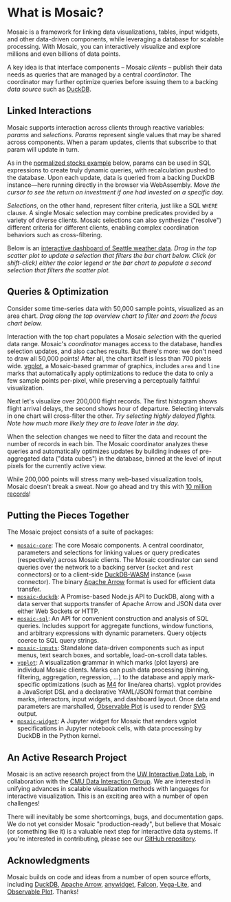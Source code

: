 <script setup>
  import { reset } from '@uwdata/vgplot';
  reset();
</script>

# What is Mosaic?

Mosaic is a framework for linking data visualizations, tables, input widgets, and other data-driven components, while leveraging a database for scalable processing. With Mosaic, you can interactively visualize and explore millions and even billions of data points.

A key idea is that interface components &ndash; Mosaic _clients_ &ndash; publish their data needs as queries that are managed by a central _coordinator_. The coordinator may further optimize queries before issuing them to a backing _data source_ such as [DuckDB](/duckdb/).

## Linked Interactions

Mosaic supports interaction across clients through reactive variables: _params_ and _selections_.
_Params_ represent single values that may be shared across components. When a param updates, clients that subscribe to that param will update in turn.

As in the [normalized stocks example](/examples/normalize) below, params can be used in SQL expressions to create truly dynamic queries, with recalculation pushed to the database.
Upon each update, data is queried from a backing DuckDB instance—here running directly in the browser via WebAssembly.
_Move the cursor to see the return on investment if one had invested on a specific day._

<Example spec="/specs/yaml/normalize.yaml" />

_Selections_, on the other hand, represent filter criteria, just like a SQL `WHERE` clause.
A single Mosaic selection may combine predicates provided by a variety of diverse clients.
Mosaic selections can also synthesize ("resolve") different criteria for different clients, enabling complex coordination behaviors such as cross-filtering.

Below is an [interactive dashboard of Seattle weather data](/examples/weather).
_Drag in the top scatter plot to update a selection that filters the bar chart below. Click (or shift-click) either the color legend or the bar chart to populate a second selection that filters the scatter plot._

<Example spec="/specs/yaml/weather.yaml" />

## Queries & Optimization

Consider some time-series data with 50,000 sample points, visualized as an area chart. _Drag along the top overview chart to filter and zoom the focus chart below._

<Example spec="/specs/yaml/overview-detail.yaml" />

Interaction with the top chart populates a Mosaic _selection_ with the queried data range. Mosaic's _coordinator_ manages access to the database, handles selection updates, and also caches results.
But there's more: we don't need to draw all 50,000 points! After all, the chart itself is less than 700 pixels wide. [vgplot](/vgplot/), a Mosaic-based grammar of graphics, includes `area` and `line` marks that automatically apply optimizations to reduce the data to only a few sample points per-pixel, while preserving a perceptually faithful visualization.

Next let's visualize over 200,000 flight records. The first histogram shows flight arrival delays, the second shows hour of departure. Selecting intervals in one chart will cross-filter the other. _Try selecting highly delayed flights. Note how much more likely they are to leave later in the day._

<Example spec="/specs/yaml/crossfilter.yaml" />

When the selection changes we need to filter the data and recount the number of records in each bin. The Mosaic coordinator analyzes these queries and automatically optimizes updates by building indexes of pre-aggregated data ("data cubes") in the database, binned at the level of input pixels for the currently active view.

While 200,000 points will stress many web-based visualization tools, Mosaic doesn't break a sweat. Now go ahead and try this with [10 million records](/examples/flights-10m)!

## Putting the Pieces Together

The Mosaic project consists of a suite of packages:

- [`mosaic-core`](/core/):
  The core Mosaic components.
  A central coordinator, parameters and selections for linking values or query predicates (respectively) across Mosaic clients. The Mosaic coordinator can send queries over the network to a backing server (`socket` and `rest` connectors) or to a client-side [DuckDB-WASM](https://duckdb.org/2021/10/29/duckdb-wasm.html) instance (`wasm` connector). The binary [Apache Arrow](https://arrow.apache.org/) format is used for efficient data transfer.
- [`mosaic-duckdb`](/duckdb/):
  A Promise-based Node.js API to DuckDB, along with a data server that supports transfer of Apache Arrow and JSON data over either Web Sockets or HTTP.
- [`mosaic-sql`](/sql/):
  An API for convenient construction and analysis of SQL queries.
  Includes support for aggregate functions, window functions, and arbitrary expressions with dynamic parameters. Query objects coerce to SQL query strings.
- [`mosaic-inputs`](/inputs/): Standalone data-driven components such as input menus, text search boxes, and sortable, load-on-scroll data tables.
- [`vgplot`](/vgplot/): A **v**isualization **g**rammar in which marks (plot layers) are individual Mosaic clients.
  Marks can push data processing (binning, filtering, aggregation, regression, ...) to the database and apply mark-specific optimizations (such as [M4](https://observablehq.com/@uwdata/m4-scalable-time-series-visualization) for line/area charts).
  vgplot provides a JavaScript DSL and a declarative YAML/JSON format that combine marks, interactors, input widgets, and dashboard layout.
  Once data and parameters are marshalled, [Observable Plot](https://observablehq.com/plot) is used to render [SVG](https://developer.mozilla.org/en-US/docs/Web/SVG) output.
- [`mosaic-widget`](/jupyter/):
  A Jupyter widget for Mosaic that renders vgplot specifications in Jupyter notebook cells, with data processing by DuckDB in the Python kernel.

## An Active Research Project

Mosaic is an active research project from the [UW Interactive Data Lab](https://idl.cs.washington.edu/), in collaboration with the [CMU Data Interaction Group](https://dig.cmu.edu/).
We are interested in unifying advances in scalable visualization methods with languages for interactive visualization.
This is an exciting area with a number of open challenges!

There will inevitably be some shortcomings, bugs, and documentation gaps.
We do not yet consider Mosaic "production-ready", but believe that Mosaic (or something like it) is a valuable next step for interactive data systems.
If you're interested in contributing, please see our [GitHub repository](https://github.com/uwdata/mosaic).

## Acknowledgments

Mosaic builds on code and ideas from a number of open source efforts, including [DuckDB](https://duckdb.org/), [Apache Arrow](https://arrow.apache.org/), [anywidget](https://anywidget.dev/), [Falcon](https://github.com/vega/falcon), [Vega-Lite](https://vega.github.io/vega-lite/), and [Observable Plot](https://observablehq.com/plot/). Thanks!